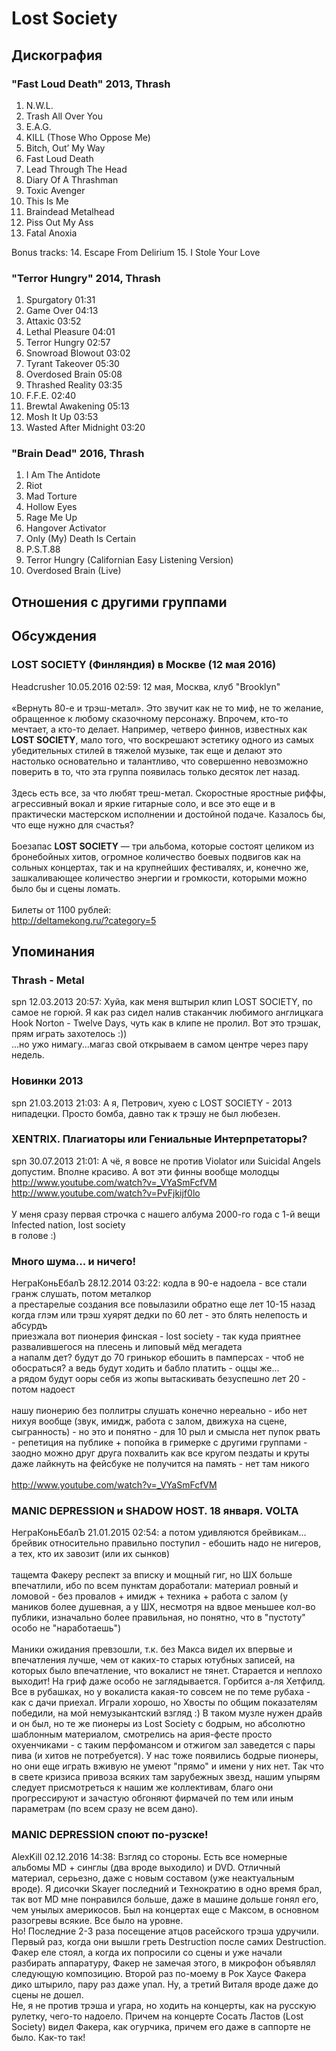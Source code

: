 # Lost Society



## Дискография

### "Fast Loud Death" 2013, Thrash

01. N.W.L.
02. Trash All Over You
03. E.A.G.
04. KILL (Those Who Oppose Me)
05. Bitch, Out’ My Way
06. Fast Loud Death
07. Lead Through The Head
08. Diary Of A Thrashman
09. Toxic Avenger
10. This Is Me
11. Braindead Metalhead
12. Piss Out My Ass
13. Fatal Anoxia

Bonus tracks:
14. Escape From Delirium
15. I Stole Your Love

### "Terror Hungry" 2014, Thrash

01. Spurgatory  01:31    
02. Game Over  04:13
03. Attaxic  03:52   
04. Lethal Pleasure  04:01    
05. Terror Hungry  02:57  
06. Snowroad Blowout  03:02  
07. Tyrant Takeover  05:30   
08. Overdosed Brain  05:08 
09. Thrashed Reality  03:35    
10. F.F.E.  02:40
11. Brewtal Awakening  05:13    
12. Mosh It Up  03:53  
13. Wasted After Midnight  03:20    

### "Brain Dead" 2016, Thrash

01. I Am The Antidote
02. Riot
03. Mad Torture
04. Hollow Eyes
05. Rage Me Up
06. Hangover Activator
07. Only (My) Death Is Certain
08. P.S.T.88
09. Terror Hungry (Californian Easy Listening Version)
10. Overdosed Brain (Live)


## Отношения с другими группами


## Обсуждения

### LOST SOCIETY (Финляндия) в Москве (12 мая 2016)

Headcrusher 10.05.2016 02:59:
12 мая, Москва, клуб "Brooklyn"<BR><BR>«Вернуть 80-е и трэш-метал». Это звучит как не то миф, не то желание, обращенное к любому сказочному персонажу. Впрочем, кто-то мечтает, а кто-то делает. Например, четверо финнов, известных как <B>LOST SOCIETY</B>, мало того, что воскрешают эстетику одного из самых убедительных стилей в тяжелой музыке, так еще и делают это настолько основательно и талантливо, что совершенно невозможно поверить в то, что эта группа появилась только десяток лет назад.<BR><BR>Здесь есть все, за что любят треш-метал. Скоростные яростные риффы, агрессивный вокал и яркие гитарные соло, и все это еще и в практически мастерском исполнении и достойной подаче. Казалось бы, что еще нужно для счастья?<BR><BR>Боезапас <B>LOST SOCIETY</B> — три альбома, которые состоят целиком из бронебойных хитов, огромное количество боевых подвигов как на сольных концертах, так и на крупнейших фестивалях, и, конечно же, зашкаливающее количество энергии и громкости, которыми можно было бы и сцены ломать.<BR><BR>Билеты от 1100 рублей:<BR><A HREF="http://deltamekong.ru/?category=5" TARGET="_blank">http://deltamekong.ru/?category=5</A>



## Упоминания

### Thrash - Metal

spn 12.03.2013 20:57:
Хуйа, как меня вштырил клип LOST SOCIETY, по самое не горюй. Я как раз сидел налив стаканчик любимого англицкага Hook Norton - Twelve Days, чуть как в клипе не пролил. Вот это трэшак, прям играть захотелось :))<BR>...но ужо нимагу...магаз свой открываем в самом центре через пару недель.

### Новинки 2013

spn 21.03.2013 21:03:
А я, Петрович, хуею с LOST SOCIETY - 2013 нипадецки. Просто бомба, давно так к трэшу не был любезен.

### XENTRIX. Плагиаторы или Гениальные Интерпретаторы?

spn 30.07.2013 21:01:
А чё, я вовсе не против Violator или Suicidal Angels допустим. Вполне красиво. А вот эти финны вообще молодцы<BR><A HREF="http://www.youtube.com/watch?v=_VYaSmFcfVM" TARGET="_blank">http://www.youtube.com/watch?v=_VYaSmFcfVM</A><BR><A HREF="http://www.youtube.com/watch?v=PvFjkijf0lo" TARGET="_blank">http://www.youtube.com/watch?v=PvFjkijf0lo</A><BR><BR>У меня сразу первая строчка с нашего албума 2000-го года с 1-й вещи <BR>Infected nation, lost society<BR> в голове :)

### Много шума... и ничего!

НеграКоньЕбалЪ 28.12.2014 03:22:
кодла в 90-е надоела - все стали гранж слушать, потом металкор<BR>а престарелые создания все повылазили обратно еще лет 10-15 назад<BR>когда глэм или трэш хуярят дедки по 60 лет - это блять нелепость и абсурдъ<BR>приезжала вот пионерия финская - lost society - так куда приятнее развалившегося на плесень и липовый мёд мегадета<BR>а напалм дет? будут до 70 гринькор ебошить в памперсах - чтоб не обосраться? а ведь будут ходить и бабло платить - оццы же...<BR>а рядом будут ооры себя из жопы вытаскивать безуспешно лет 20 - потом надоест<BR><BR>нашу пионерию без поллитры слушать конечно нереально - ибо нет нихуя вообще (звук, имидж, работа с залом, движуха на сцене, сыгранность) - но это и понятно - для 10 рыл и смысла нет пупок рвать - репетиция на публике + попойка в гримерке с другими группами - заодно можно друг друга похвалить как все кругом пездаты и круты<BR>даже лайкнуть на фейсбуке не получится на память - нет там никого<BR><BR><A HREF="http://www.youtube.com/watch?v=_VYaSmFcfVM" TARGET="_blank">http://www.youtube.com/watch?v=_VYaSmFcfVM</A>

### MANIC DEPRESSION и SHADOW HOST. 18 января. VOLTA

НеграКоньЕбалЪ 21.01.2015 02:54:
а потом удивляются брейвикам...<BR>брейвик относительно правильно поступил - ебошить надо не нигеров, а тех, кто их завозит (или их сынков)<BR><BR>тащемта Факеру респект за вписку и мощный гиг, но ШХ больше впечатлили, ибо по всем пунктам доработали: материал ровный и ломовой - без провалов + имидж + техника + работа с залом (у маников более душевная, а у ШХ, несмотря на вдвое меньшее кол-во публики, изначально более правильная, но понятно, что в "пустоту" особо не "наработаешь")<BR><BR>Маники ожидания превзошли, т.к. без Макса видел их впервые и впечатления лучше, чем от каких-то старых ютубных записей, на которых было впечатление, что вокалист не тянет. Старается и неплохо выходит! На гриф даже особо не заглядывается. Горбится а-ля Хетфилд. Все в рубашках, но у вокалиста какая-то совсем не по теме рубаха - как с дачи приехал. Играли хорошо, но Хвосты по общим показателям победили, на мой немузыкантский взгляд :)  В таком музле нужен драйв и он был, но те же пионеры из Lost Society с бодрым, но абсолютно шаблонным материалом, смотрелись на ария-фесте просто охуенчиками - с таким перфомансом и отжигом зал заведется с пары пива (и хитов не потребуется). У нас тоже появились бодрые пионеры, но они еще играть вживую не умеют "прямо" и имени у них нет. Так что в свете кризиса привоза всяких там зарубежных звезд, нашим упырям следует присмотреться к нашим же коллективам, благо они прогрессируют и зачастую обгоняют фирмачей по тем или иным параметрам (по всем сразу не всем дано).

### MANIC DEPRESSION споют по-рузске!

AlexKill 02.12.2016 14:38:
Взгляд со стороны. Есть все номерные альбомы MD + синглы (два вроде выходило) и DVD. Отличный материал, серьезно, даже с новым составом (уже неактуальным вроде). Я дисочки Skayer последний и Технократию в одно время брал, так вот MD мне понравился больше, даже в машине дольше гонял его, чем унылых америкосов. Был на концертах еще с Максом, в основном разогревы всякие. Все было на уровне.<BR>Но! Последние 2-3 раза посещение атцов расейского трэша удручили. Первый раз, когда они вышли греть Destruction после самих Destruction. Факер еле стоял, а когда их попросили со сцены и уже начали разбирать аппаратуру, Факер не замечая этого, в микрофон объявлял следующую композицию. Второй раз по-моему в Рок Хаусе Факера дико штырило, пару раз даже упал. Ну, а третий Виталя вроде даже до сцены не дошел. <BR>Не, я не против трэша и угара, но ходить на концерты, как на русскую рулетку, чего-то надоело. Причем на концерте Сосать Ластов (Lost Society) видел Факера, как огурчика, причем его даже в саппорте не было. Как-то так!

